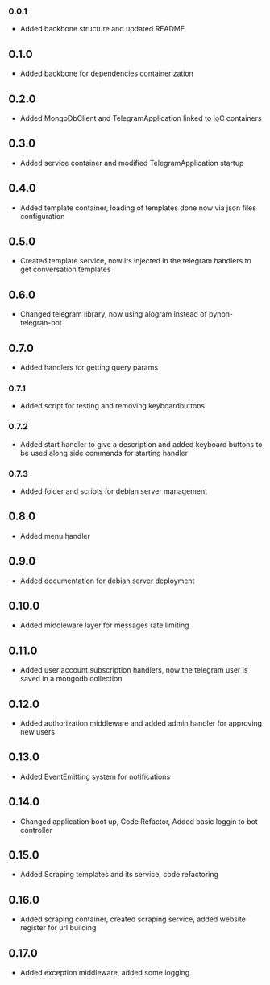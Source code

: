 ### 0.0.1
- Added backbone structure and updated README

## 0.1.0
- Added backbone for dependencies containerization

## 0.2.0
- Added MongoDbClient and TelegramApplication linked to IoC containers

## 0.3.0
- Added service container and modified TelegramApplication startup

## 0.4.0
- Added template container, loading of templates done now via json files configuration

## 0.5.0
- Created template service, now its injected in the telegram handlers to get conversation templates

## 0.6.0
- Changed telegram library, now using aiogram instead of pyhon-telegran-bot

## 0.7.0
- Added handlers for getting query params

### 0.7.1
- Added script for testing and removing keyboardbuttons

### 0.7.2
- Added start handler to give a description and added keyboard buttons to be used along side commands for starting handler

### 0.7.3
- Added folder and scripts for debian server management

## 0.8.0
- Added menu handler

## 0.9.0
- Added documentation for debian server deployment

## 0.10.0
- Added middleware layer for  messages rate limiting

## 0.11.0
- Added user account subscription handlers, now the telegram user is saved in a mongodb collection

## 0.12.0
- Added authorization middleware and added admin handler for approving new users

## 0.13.0
- Added EventEmitting system for notifications

## 0.14.0
- Changed application boot up, Code Refactor, Added basic loggin to bot controller

## 0.15.0
- Added Scraping templates and its service, code refactoring

## 0.16.0
- Added scraping container, created scraping service, added website register for url building

## 0.17.0
- Added exception middleware, added some logging

